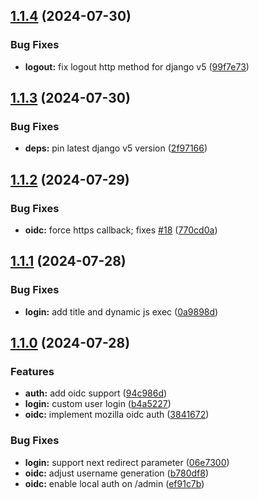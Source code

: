 ## [1.1.4](https://github.com/l4rm4nd/VoucherVault/compare/v1.1.3...v1.1.4) (2024-07-30)


### Bug Fixes

* **logout:** fix logout http method for django v5 ([99f7e73](https://github.com/l4rm4nd/VoucherVault/commit/99f7e739476ef742d697f644c6f6f451daef96a4))

## [1.1.3](https://github.com/l4rm4nd/VoucherVault/compare/v1.1.2...v1.1.3) (2024-07-30)


### Bug Fixes

* **deps:** pin latest django v5 version ([2f97166](https://github.com/l4rm4nd/VoucherVault/commit/2f971665ba8436497034fd9e503b5471b70ea529))

## [1.1.2](https://github.com/l4rm4nd/VoucherVault/compare/v1.1.1...v1.1.2) (2024-07-29)


### Bug Fixes

* **oidc:** force https callback; fixes [#18](https://github.com/l4rm4nd/VoucherVault/issues/18) ([770cd0a](https://github.com/l4rm4nd/VoucherVault/commit/770cd0af9cfb3609e3296704c34d3bd006c8761a))

## [1.1.1](https://github.com/l4rm4nd/VoucherVault/compare/v1.1.0...v1.1.1) (2024-07-28)


### Bug Fixes

* **login:** add title and dynamic js exec ([0a9898d](https://github.com/l4rm4nd/VoucherVault/commit/0a9898d96dc966ad72dd04cb0592f8301ad00785))

## [1.1.0](https://github.com/l4rm4nd/VoucherVault/compare/v1.0.4...v1.1.0) (2024-07-28)


### Features

* **auth:** add oidc support ([94c986d](https://github.com/l4rm4nd/VoucherVault/commit/94c986d55caf1e8b1fbbd90436a0fe8a1b92fb2d))
* **login:** custom user login ([b4a5227](https://github.com/l4rm4nd/VoucherVault/commit/b4a5227aa8d2402cf129027715648840ee073a30))
* **oidc:** implement mozilla oidc auth ([3841672](https://github.com/l4rm4nd/VoucherVault/commit/3841672b49d1e0c4736fe6022491b78836dfe3d2))


### Bug Fixes

* **login:** support next redirect parameter ([06e7300](https://github.com/l4rm4nd/VoucherVault/commit/06e73004ad102b6a85c50c18b34159d90dade19c))
* **oidc:** adjust username generation ([b780df8](https://github.com/l4rm4nd/VoucherVault/commit/b780df810db2ac0a7ebc944e2614327b9df4f1bc))
* **oidc:** enable local auth on /admin ([ef91c7b](https://github.com/l4rm4nd/VoucherVault/commit/ef91c7ba7036e3fcf7e48d59840ae13bbc257f87))


